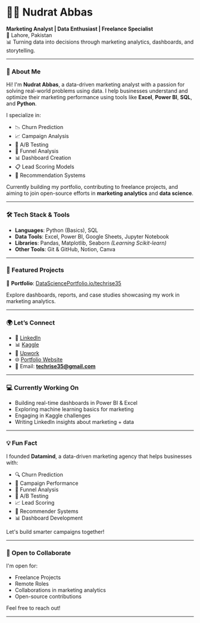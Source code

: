 
# 👩‍💻 Nudrat Abbas

**Marketing Analyst | Data Enthusiast | Freelance Specialist**  
📍 Lahore, Pakistan  
📊 Turning data into decisions through marketing analytics, dashboards, and storytelling.

---

### 🚀 About Me

Hi! I'm **Nudrat Abbas**, a data-driven marketing analyst with a passion for solving real-world problems using data. I help businesses understand and optimize their marketing performance using tools like **Excel**, **Power BI**, **SQL**, and **Python**.

I specialize in:
- 📉 Churn Prediction
- 📈 Campaign Analysis
- 🧪 A/B Testing
- 🧲 Funnel Analysis
- 📊 Dashboard Creation
- 📋 Lead Scoring Models
- 🤖 Recommendation Systems

Currently building my portfolio, contributing to freelance projects, and aiming to join open-source efforts in **marketing analytics** and **data science**.

---

### 🛠️ Tech Stack & Tools

- **Languages**: Python (Basics), SQL  
- **Data Tools**: Excel, Power BI, Google Sheets, Jupyter Notebook  
- **Libraries**: Pandas, Matplotlib, Seaborn *(Learning Scikit-learn)*  
- **Other Tools**: Git & GitHub, Notion, Canva  

---

### 📂 Featured Projects

📁 **Portfolio**: [DataSciencePortfolio.io/techrise35](https://www.datascienceportfol.io/techrise35)

Explore dashboards, reports, and case studies showcasing my work in marketing analytics.

---

### 🌍 Let’s Connect

- 🔗 [LinkedIn](https://www.linkedin.com/in/nudrat-abbas-664378324?utm_source=share&utm_campaign=share_via&utm_content=profile&utm_medium=android_app)  
- 📊 [Kaggle](https://www.kaggle.com/nudratabbas)  
- 💼 [Upwork](https://www.upwork.com/freelancers/~0184aa68131750d22a)  
- 🌐 [Portfolio Website](https://www.datascienceportfol.io/techrise35)  
- 📧 Email: **techrise35@gmail.com**

---

### 💻 Currently Working On

- Building real-time dashboards in Power BI & Excel  
- Exploring machine learning basics for marketing  
- Engaging in Kaggle challenges  
- Writing LinkedIn insights about marketing + data  

---

### 💡 Fun Fact

I founded **Datamind**, a data-driven marketing agency that helps businesses with:
- 🔍 Churn Prediction
- 🎯 Campaign Performance
- 🎢 Funnel Analysis
- 🧪 A/B Testing
- 📈 Lead Scoring
- 🤖 Recommender Systems
- 📊 Dashboard Development

Let's build smarter campaigns together!

---

### 🤝 Open to Collaborate

I'm open for:
- Freelance Projects  
- Remote Roles  
- Collaborations in marketing analytics  
- Open-source contributions  

Feel free to reach out!

---
